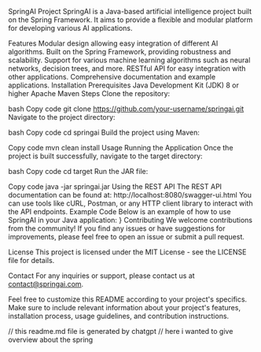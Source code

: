SpringAI Project
SpringAI is a Java-based artificial intelligence project built on the Spring Framework. It aims to provide a flexible and modular platform for developing various AI applications.

Features
Modular design allowing easy integration of different AI algorithms.
Built on the Spring Framework, providing robustness and scalability.
Support for various machine learning algorithms such as neural networks, decision trees, and more.
RESTful API for easy integration with other applications.
Comprehensive documentation and example applications.
Installation
Prerequisites
Java Development Kit (JDK) 8 or higher
Apache Maven
Steps
Clone the repository:

bash
Copy code
git clone https://github.com/your-username/springai.git
Navigate to the project directory:

bash
Copy code
cd springai
Build the project using Maven:

Copy code
mvn clean install
Usage
Running the Application
Once the project is built successfully, navigate to the target directory:

bash
Copy code
cd target
Run the JAR file:

Copy code
java -jar springai.jar
Using the REST API
The REST API documentation can be found at: http://localhost:8080/swagger-ui.html
You can use tools like cURL, Postman, or any HTTP client library to interact with the API endpoints.
Example Code
Below is an example of how to use SpringAI in your Java application:
}
Contributing
We welcome contributions from the community! If you find any issues or have suggestions for improvements, please feel free to open an issue or submit a pull request.

License
This project is licensed under the MIT License - see the LICENSE file for details.

Contact
For any inquiries or support, please contact us at contact@springai.com.

Feel free to customize this README according to your project's specifics. Make sure to include relevant information about your project's features, installation process, usage guidelines, and contribution instructions.

// this readme.md file is generated by chatgpt
// here i wanted to give overview about the spring

